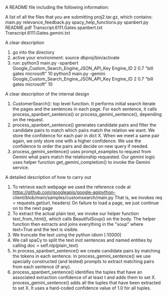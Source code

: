 A README file including the following information:

A list of all the files that you are submitting
proj2.tar.gz, which contains:
main.py
relevance_feedback.py
spacy_help_functions.py
spanbert.py
README.pdf
Transcript.6111.Gates.spanbert.txt
Transcript.6111.Gates.gemini.txt

A clear description
1. go into the directory
2. active your environment: source dbproj/bin/activate
3. run:
python3 main.py -spanbert Google_Custom_Search_Engine_JSON_API_Key Engine_ID 2 0.7 "bill gates microsoft" 10
python3 main.py -gemini Google_Custom_Search_Engine_JSON_API_Key Engine_ID 2 0.7 "bill gates microsoft" 10

A clear description of the internal design
1. CustomerSearch(): top level function. It performs initial search iterate the pages and the sentences in each
page. For each sentence, it calls process_spanbert_sentence() or process_gemini_sentence(),
depending on the request.
2. process_spanbert_sentence() generates candidate pairs and filter the candidate pairs to match which
pairs match the relation we want. We store the confidence for each pair in dict X. When we meet a same pair
again, we only store one with a higher confidence. We use the confidence to order the pairs and decide on
new query if needed.
3. process_gemini_sentence() uses prompt_examples to request from Gemini what pairs match the
relationship requested. Our gemini logic uses helper function get_gemini_completion() to invoke the
Gemini service.

A detailed description of how to carry out
1. To retrieve each webpage we used the reference code at https://github.com/googleapis/google-apipython-
client/blob/main/samples/customsearch/main.py That is, we invokes req = requests.get(url,
headers) On failure to load a page, we just continue on to the next page
2. To extract the actual plain text, we invoke our helper function text_from_html(), which calls
BeautifulSoup() on the body. The helper function then extracts and joins everything in the "soup" where
text=True and the text is visible.
3. We truncate the text using the python idiom [:10000]
4. We call spaCy to split the text inot sentences and named entities by calling doc = self.nlp(plain_text)
5. In process_spanbert_sentence() we create candidate pairs by matching the tokens in each sentence. In
process_gemini_sentence() we use specially constructed (and tested) prompts to extract matching pairs
from each sentence (if any).
6. process_spanbert_sentence() identifies the tuples that have an associated extraction confidence of at
least t and adds them to set X. process_gemini_sentence() adds all the tuples that have been extracted to
set X. It uses a hard-coded confidence value of 1.0 for all tuples.
